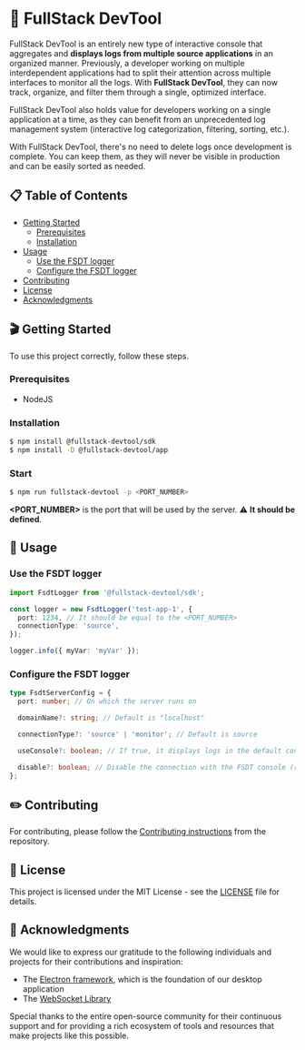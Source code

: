 # 🚀 FullStack DevTool

FullStack DevTool is an entirely new type of interactive console that aggregates and **displays logs from multiple source applications** in an organized manner. Previously, a developer working on multiple interdependent applications had to split their attention across multiple interfaces to monitor all the logs. With **FullStack DevTool**, they can now track, organize, and filter them through a single, optimized interface.

FullStack DevTool also holds value for developers working on a single application at a time, as they can benefit from an unprecedented log management system (interactive log categorization, filtering, sorting, etc.).

With FullStack DevTool, there's no need to delete logs once development is complete. You can keep them, as they will never be visible in production and can be easily sorted as needed.

## 📋 Table of Contents

- [Getting Started](#🎬-getting-started)
  - [Prerequisites](#prerequisites)
  - [Installation](#installation)
- [Usage](#🧪-usage)
  - [Use the FSDT logger](#use-the-fsdt-logger)
  - [Configure the FSDT logger](#configure-the-fsdt-logger)
- [Contributing](#✏️-contributing)
- [License](#📖-license)
- [Acknowledgments](#🙏-acknowledgments)

## 🎬 Getting Started

To use this project correctly, follow these steps.

### Prerequisites

- NodeJS

### Installation

```bash
$ npm install @fullstack-devtool/sdk
$ npm install -D @fullstack-devtool/app
```

### Start

```bash
$ npm run fullstack-devtool -p <PORT_NUMBER>
```

**<PORT_NUMBER>** is the port that will be used by the server. ⚠️ **It should be defined**.

## 🧪 Usage

### Use the FSDT logger

```typescript
import FsdtLogger from '@fullstack-devtool/sdk';

const logger = new FsdtLogger('test-app-1', {
  port: 1234, // It should be equal to the <PORT_NUMBER>
  connectionType: 'source',
});

logger.info({ myVar: 'myVar' });
```

### Configure the FSDT logger

```typescript
type FsdtServerConfig = {
  port: number; // On which the server runs on

  domainName?: string; // Default is "localhost"

  connectionType?: 'source' | 'monitor'; // Default is source

  useConsole?: boolean; // If true, it displays logs in the default console in addition to FSDT console

  disable?: boolean; // Disable the connection with the FSDT console (recommended in production)
};
```

## ✏️ Contributing

For contributing, please follow the <a href="https://github.com/FullStack-DevTool/FSDT/blob/main/CONTRIBUTING">Contributing instructions</a> from the repository.

## 📖 License

This project is licensed under the MIT License - see the [LICENSE](LICENSE) file for details.

## 🙏 Acknowledgments

We would like to express our gratitude to the following individuals and projects for their contributions and inspiration:

- The [Electron framework](https://github.com/electron/electron), which is the foundation of our desktop application
- The [WebSocket Library](https://github.com/websockets/ws)

Special thanks to the entire open-source community for their continuous support and for providing a rich ecosystem of tools and resources that make projects like this possible.

